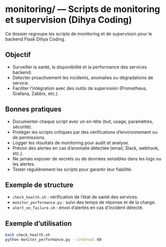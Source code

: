 # monitoring/ — Scripts de monitoring et supervision (Dihya Coding)

Ce dossier regroupe les scripts de monitoring et de supervision pour le backend Flask Dihya Coding.

## Objectif

- Surveiller la santé, la disponibilité et la performance des services backend.
- Détecter proactivement les incidents, anomalies ou dégradations de service.
- Faciliter l’intégration avec des outils de supervision (Prometheus, Grafana, Zabbix, etc.).

## Bonnes pratiques

- Documenter chaque script avec un en-tête (but, usage, paramètres, sécurité).
- Protéger les scripts critiques par des vérifications d’environnement ou de permissions.
- Logger les résultats de monitoring pour audit et analyse.
- Prévoir des alertes en cas d’anomalie détectée (email, Slack, webhook, etc.).
- Ne jamais exposer de secrets ou de données sensibles dans les logs ou les alertes.
- Tester régulièrement les scripts pour garantir leur fiabilité.

## Exemple de structure

- `check_health.sh` : vérification de l’état de santé des services.
- `monitor_performance.py` : suivi des temps de réponse et de la charge.
- `alert_on_failure.sh` : envoi d’alertes en cas d’incident détecté.

## Exemple d’utilisation

```bash
bash check_health.sh
python monitor_performance.py --interval 60